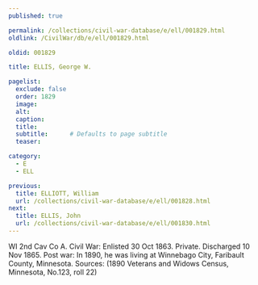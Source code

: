 ```yaml
---
published: true

permalink: /collections/civil-war-database/e/ell/001829.html
oldlink: /CivilWar/db/e/ell/001829.html

oldid: 001829

title: ELLIS, George W.

pagelist:
  exclude: false
  order: 1829
  image: 
  alt:
  caption:
  title:
  subtitle:      # Defaults to page subtitle
  teaser:

category: 
  - E 
  - ELL

previous:
  title: ELLIOTT, William
  url: /collections/civil-war-database/e/ell/001828.html  
next:
  title: ELLIS, John
  url: /collections/civil-war-database/e/ell/001830.html   
---
```

WI 2nd Cav Co A. Civil War: Enlisted 30 Oct 1863. Private. Discharged 10 Nov 1865. Post war: In 1890, he was living at Winnebago City, Faribault County, Minnesota. Sources: (1890 Veterans and Widows Census, Minnesota, No.123, roll 22)